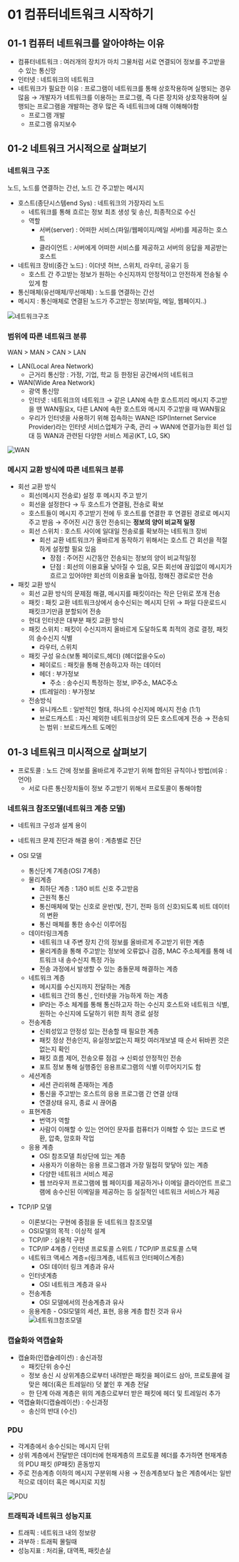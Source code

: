 # 01 컴퓨터네트워크 시작하기

## 01-1 컴퓨터 네트워크를 알아야하는 이유

- 컴퓨터네트워크 : 여러개의 장치가 마치 그물처럼 서로 연결되어 정보를 주고받을 수 있는 통신망
- 인터넷 : 네트워크의 네트워크
- 네트워크가 필요한 이유 : 프로그램이 네트워크를 통해 상호작용하며 실행되는 경우 많음 → 개발자가 네트워크를 이용하는 프로그램, 즉 다른 장치와 상호작용하며 실행되는 프로그램을 개발하는 경우 많은 즉 네트워크에 대해 이해해야함
  - 프로그램 개발
  - 프로그램 유지보수

## 01-2 네트워크 거시적으로 살펴보기

### 네트워크 구조

노드, 노드를 연결하는 간선, 노드 간 주고받는 메시지

- 호스트(종단시스템end Sys) : 네트워크의 가장자리 노드
  - 네트워크를 통해 흐르는 정보 최초 생성 및 송신, 최종적으로 수신
  - 역할
    - 서버(server) : 어떠한 서비스(파일/웹페이지/메일 서버)를 제공하는 호스트
    - 클라이언트 : 서버에게 어떠한 서비스를 제공하고 서버의 응답을 제공받는 호스트
- 네트워크 장비(중간 노드) : 이더넷 허브, 스위치, 라우터, 공유기 등
  - 호스트 간 주고받는 정보가 원하는 수신지까지 안정적이고 안전하게 전송될 수 있게 함
- 통신매체(유선매체/무선매체) : 노드를 연결하는 간선
- 메시지 : 통신매체로 연결된 노드가 주고받는 정보(파일, 메일, 웹페이지..)

![네트워크구조](../img/ch1-네트워크구조.png)

### 범위에 따른 네트워크 분류

WAN > MAN > CAN > LAN

- LAN(Local Area Network)
  - 근거리 통신망 : 가정, 기업, 학교 등 한정된 공간에서의 네트워크
- WAN(Wide Area Network)
  - 광역 통신망
  - 인터넷 : 네트워크의 네트워크 → 같은 LAN에 속한 호스트끼리 메시지 주고받을 땐 WAN필요x, 다른 LAN에 속한 호스트와 메시지 주고받을 때 WAN필요
  - 우리가 인터넷을 사용하기 위해 접속하는 WAN은 ISP(Internet Service Provider)라는 인터넷 서비스업체가 구축, 관리 → WAN에 연결가능한 회선 임대 등 WAN과 관련된 다양한 서비스 제공(KT, LG, SK)

![WAN](../img/ch1-WAN.png)

### 메시지 교환 방식에 따른 네트워크 분류

- 회선 교환 방식
  - 회선(메시지 전송로) 설정 후 메시지 주고 받기
  - 회선을 설정한다 → 두 호스트가 연결됨, 전송로 확보
  - 호스트들이 메시지 주고받기 전에 두 호스트를 연결한 후 연결된 경로로 메시지 주고 받음 → 주어진 시간 동안 전송되는 **정보의 양이 비교적 일정**
  - 회선 스위치 : 호스트 사이에 일대일 전송로를 확보하는 네트워크 장비
    - 회선 교환 네트워크가 올바르게 동작하기 위해서는 호스트 간 회선을 적절하게 설정할 필요 있음
      - 장점 : 주어진 시간동안 전송되는 정보의 양이 비교적일정
      - 단점 : 회선의 이용효율 낮아질 수 있음, 모든 회선에 끊임없이 메시지가 흐르고 있어야만 회선의 이용효율 높아짐, 정해진 경로로만 전송
- 패킷 교환 방식
  - 회선 교환 방식의 문제점 해결, 메시지를 패킷이라는 작은 단위로 쪼개 전송
  - 패킷 : 패킷 교환 네트워크상에서 송수신되는 메시지 단위 → 파일 다운로드시 패킷크기만큼 분할되어 전송
  - 현대 인터넷은 대부분 패킷 교환 방식
  - 패킷 스위치 : 패킷이 수신지까지 올바르게 도달하도록 최적의 경로 결정, 패킷의 송수신지 식별
    - 라우터, 스위치
  - 패킷 구성 유소(보통 페이로드,헤더) (헤더없을수도o)
    - 페이로드 : 패킷을 통해 전송하고자 하는 데이터
    - 헤더 : 부가정보
      - 주소 : 송수신지 특정하는 정보, IP주소, MAC주소
    - (트레일러) : 부가정보
  - 전송방식
    - 유니캐스트 : 일반적인 형태, 하나의 수신지에 메시지 전송 (1:1)
    - 브로드캐스트 : 자신 제외한 네트워크상의 모든 호스트에게 전송 → 전송되는 범위 : 브로드캐스트 도메인

## 01-3 네트워크 미시적으로 살펴보기

- 프로토콜 : 노드 간에 정보를 올바르게 주고받기 위해 합의된 규칙이나 방법(비유 : 언어)
  - 서로 다른 통신장치들이 정보 주고받기 위해서 프로토콜이 통해야함

### 네트워크 참조모델(네트워크 계층 모델)

- 네트워크 구성과 설계 용이
- 네트워크 문제 진단과 해결 용이 : 계층별로 진단

- OSI 모델
  - 통신단계 7계층(OSI 7계층)
  - 물리계층
    - 최하단 계층 : 1과0 비트 신호 주고받음
    - 근원적 통신
    - 통신매체에 맞는 신호로 운반(빛, 전기, 전파 등의 신호)되도록 비트 데이터의 변환
    - 통신 매체를 통한 송수신 이루어짐
  - 데이터링크계층
    - 네트워크 내 주변 장치 간의 정보를 올바르게 주고받기 위한 계층
    - 물리계층을 통해 주고받는 정보에 오류없나 검증, MAC 주소체계를 통해 네트워크 내 송수신지 특정 가능
    - 전송 과정에서 발생할 수 있는 충돌문제 해결하는 계층
  - 네트워크 계층
    - 메시지를 수신지까지 전달하는 계층
    - 네트워크 간의 통신 , 인터넷을 가능하게 하는 계층
    - IP라는 주소 체계를 통해 통신하고자 하는 수신지 호스트와 네트워크 식별, 원하는 수신지에 도달하기 위한 최적 경로 설정
  - 전송계층
    - 신뢰성있고 안정성 있는 전송할 때 필요한 계층
    - 패킷 정상 전송인지, 유실정보없는지 패킷 여러개보낼 때 순서 뒤바뀐 것은없는지 확인
    - 패킷 흐름 제어, 전송오류 점검 → 신뢰성 안정적인 전송
    - 포트 정보 통해 실행중인 응용프로그램의 식별 이루어지기도 함
  - 세션계층
    - 세션 관리위해 존재하는 계층
    - 통신을 주고받는 호스트의 응용 프로그램 간 연결 상태
    - 연결상태 유지, 종료 시 끊어줌
  - 표현계층
    - 번역가 역할
    - 사람이 이해할 수 있는 언어인 문자를 컴퓨터가 이해할 수 있는 코드로 변환, 압축, 암호화 작업
  - 응용 계층
    - OSI 참조모델 최상단에 있는 계층
    - 사용자가 이용하는 응용 프로그램과 가장 밀접히 맞닿아 있는 계층
    - 다양한 네트워크 서비스 제공
    - 웹 브라우저 프로그램에 웹 페이지를 제공하거나
      이메일 클라이언트 프로그램에 송수신된 이메일을 제공하는 등 실질적인 네트워크 서비스가 제공
- TCP/IP 모델
  - 이론보다는 구현에 중점을 둔 네트워크 참조모델
  - OSI모델의 목적 : 이상적 설계
  - TCP/IP : 실용적 구현
  - TCP/IP 4계층 / 인터넷 프로토콜 스위트 / TCP/IP 프로토콜 스택
  - 네트워크 액세스 계층=(링크계층, 네트워크 인터페이스계층)
    - OSI 데이터 링크 계층과 유사
  - 인터넷계층
    - OSI 네트워크 계층과 유사
  - 전송계층
    - OSI 모델에서의 전송계층과 유사
  - 응용계층 - OSI모델의 세션, 표현, 응용 계층 합친 것과 유사
    ![네트워크참조모델](../img/ch1-네트워크참조모델.png)

### 캡슐화와 역캡슐화

- 캡슐화(인캡슐레이션) : 송신과정
  - 패킷단위 송수신
  - 정보 송신 시 상위계층으로부터 내려받은 패킷을 페이로드 삼아, 프로토콜에 걸맞은 헤더(혹은 트레일러) 덧 붙인 후 계층 전달
  - 한 단계 아래 계층은 위의 계층으로부터 받은 패킷에 헤더 및 트레일러 추가
- 역캡슐화(디캡슐레이션) : 수신과정
  - 송신의 반대 (수신)

### PDU

- 각계층에서 송수신되는 메시지 단위
- 상위 계층에서 전달받은 데이터에 현재계층의 프로토콜 헤더를 추가하면 현재계층의 PDU
  패킷 (IP패킷) 혼동방지
- 주로 전송계층 이하의 메시지 구분위해 사용 → 전송계층보다 높은 계층에서는 일반적으로 데이터 혹은 메시지로 지칭

![PDU](../img/ch1-pdu.png)

### 트래픽과 네트워크 성능지표

- 트래픽 : 네트워크 내의 정보량
- 과부하 : 트래픽 몰릴때
- 성능지표 : 처리율, 대역폭, 패킷손실

